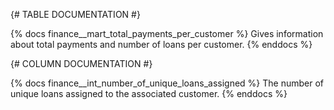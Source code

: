 {# TABLE DOCUMENTATION #}

{% docs finance__mart_total_payments_per_customer %}
Gives information about total payments and number of loans per customer.
{% enddocs %}

{# COLUMN DOCUMENTATION #}

{% docs finance__int_number_of_unique_loans_assigned %}
The number of unique loans assigned to the associated customer.
{% enddocs %}

